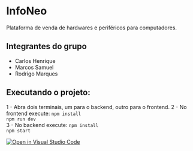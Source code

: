 # InfoNeo

Plataforma de venda de hardwares e periféricos para computadores.

## Integrantes do grupo
- Carlos Henrique
- Marcos Samuel
- Rodrigo Marques

## Executando o projeto:
1 - Abra dois terminais, um para o backend, outro para o frontend.
2 - No frontend execute: 
``` npm install ```<br>
``` npm run dev ```<br>
3 - No backend execute:
``` npm install ``` <br>
``` npm start ``` <br>


[![Open in Visual Studio Code](https://classroom.github.com/assets/open-in-vscode-c66648af7eb3fe8bc4f294546bfd86ef473780cde1dea487d3c4ff354943c9ae.svg)](https://classroom.github.com/online_ide?assignment_repo_id=10582270&assignment_repo_type=AssignmentRepo)
